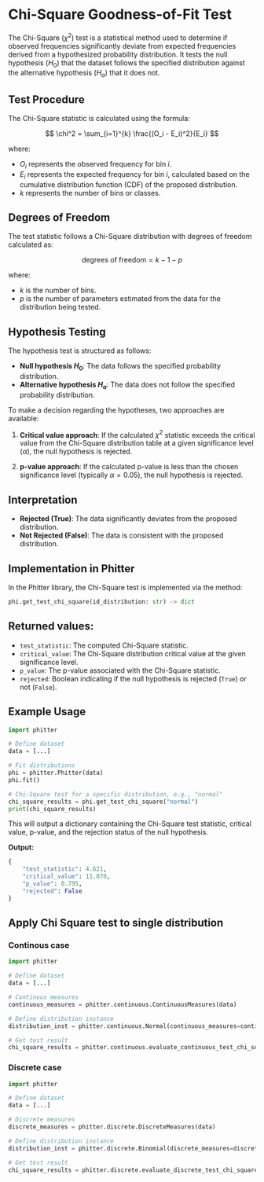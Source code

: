 # Chi-Square Goodness-of-Fit Test

The Chi-Square ($\chi^2$) test is a statistical method used to determine if observed frequencies significantly deviate from expected frequencies derived from a hypothesized probability distribution. It tests the null hypothesis ($H_0$) that the dataset follows the specified distribution against the alternative hypothesis ($H_a$) that it does not.

## Test Procedure

The Chi-Square statistic is calculated using the formula:

$$
\chi^2 = \sum_{i=1}^{k} \frac{(O_i - E_i)^2}{E_i}
$$

where:

-   $O_i$ represents the observed frequency for bin $i$.
-   $E_i$ represents the expected frequency for bin $i$, calculated based on the cumulative distribution function (CDF) of the proposed distribution.
-   $k$ represents the number of bins or classes.

## Degrees of Freedom

The test statistic follows a Chi-Square distribution with degrees of freedom calculated as:

$$
\text{degrees of freedom} = k - 1 - p
$$

where:

-   $k$ is the number of bins.
-   $p$ is the number of parameters estimated from the data for the distribution being tested.

## Hypothesis Testing

The hypothesis test is structured as follows:

-   **Null hypothesis $H_0$**: The data follows the specified probability distribution.
-   **Alternative hypothesis $H_a$**: The data does not follow the specified probability distribution.

To make a decision regarding the hypotheses, two approaches are available:

1. **Critical value approach**: If the calculated $\chi^2$ statistic exceeds the critical value from the Chi-Square distribution table at a given significance level ($\alpha$), the null hypothesis is rejected.

2. **p-value approach**: If the calculated p-value is less than the chosen significance level (typically $\alpha = 0.05$), the null hypothesis is rejected.

## Interpretation

-   **Rejected (True)**: The data significantly deviates from the proposed distribution.
-   **Not Rejected (False)**: The data is consistent with the proposed distribution.

## Implementation in Phitter

In the Phitter library, the Chi-Square test is implemented via the method:

```python
phi.get_test_chi_square(id_distribution: str) -> dict
```

## Returned values:

-   `test_statistic`: The computed Chi-Square statistic.
-   `critical_value`: The Chi-Square distribution critical value at the given significance level.
-   `p_value`: The p-value associated with the Chi-Square statistic.
-   `rejected`: Boolean indicating if the null hypothesis is rejected (`True`) or not (`False`).

## Example Usage

```python
import phitter

# Define dataset
data = [...]

# Fit distributions
phi = phitter.Phitter(data)
phi.fit()

# Chi-Square test for a specific distribution, e.g., "normal"
chi_square_results = phi.get_test_chi_square("normal")
print(chi_square_results)
```

This will output a dictionary containing the Chi-Square test statistic, critical value, p-value, and the rejection status of the null hypothesis.

**Output:**

```python
{
    "test_statistic": 4.621,
    "critical_value": 11.070,
    "p_value": 0.795,
    "rejected": False
}
```

## Apply Chi Square test to single distribution

### Continous case

```python
import phitter

# Define dataset
data = [...]

# Continous measures
continuous_measures = phitter.continuous.ContinuousMeasures(data)

# Define distribution instance
distribution_inst = phitter.continuous.Normal(continuous_measures=continuous_measures)

# Get test result
chi_square_results = phitter.continuous.evaluate_continuous_test_chi_square(distribution_inst, continuous_measures)
```

### Discrete case

```python
import phitter

# Define dataset
data = [...]

# Discrete measures
discrete_measures = phitter.discrete.DiscreteMeasures(data)

# Define distribution instance
distribution_inst = phitter.discrete.Binomial(discrete_measures=discrete_measures)

# Get test result
chi_square_results = phitter.discrete.evaluate_discrete_test_chi_square(distribution_inst, discrete_measures)
```
